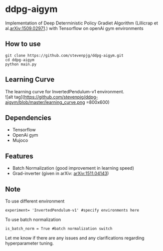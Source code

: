 # ddpg-aigym
Implementation of Deep Deterministic Policy Gradiet Algorithm (Lillicrap et al.[arXiv:1509.02971](http://arxiv.org/abs/1509.02971).) with Tensorflow on openAi gym environments

## How to use
```
git clone https://github.com/stevenpjg/ddpg-aigym.git
cd ddpg-aigym
python main.py
```

## Learning Curve
The learning curve for InvertedPendulum-v1 environment.  
![alt tag](https://github.com/stevenpjg/ddpg-aigym/blob/master/learning_curve.png =800x600)

## Dependencies
- Tensorflow
- OpenAi gym
- Mujoco

## Features
- Batch Normalization (good improvement in learning speed)
- Grad-inverter (given in arXiv: [arXiv:1511.04143](http://arxiv.org/abs/1511.04143))

## Note
To use different environment
```
experiment= 'InvertedPendulum-v1' #specify environments here

```
To use batch normalization
```
is_batch_norm = True #batch normalization switch
```
Let me know if there are any issues and any clarifications regarding hyperparameter tuning.








